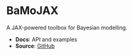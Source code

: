 # BaMoJAX

A JAX-powered toolbox for Bayesian modelling.

- **Docs**: API and examples
- **Source**: [GitHub](https://github.com/UncertaintyInComplexSystems/bamojax)
